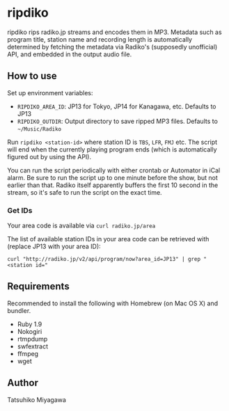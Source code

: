 # ripdiko

ripdiko rips radiko.jp streams and encodes them in MP3. Metadata such as program title, station name and recording length is automatically determined by fetching the metadata via Radiko's (supposedly unofficial) API, and embedded in the output audio file.

## How to use

Set up environment variables:

- `RIPDIKO_AREA_ID`: JP13 for Tokyo, JP14 for Kanagawa, etc. Defaults to JP13
- `RIPDIKO_OUTDIR`: Output directory to save ripped MP3 files. Defaults to `~/Music/Radiko`

Run `ripdiko <station-id>` where station ID is `TBS`, `LFR`, `FMJ` etc. The script will end when the currently playing program ends (which is automatically figured out by using the API).

You can run the script periodically with either crontab or Automator in iCal alarm. Be sure to run the script up to one minute before the show, but not earlier than that. Radiko itself apparently buffers the first 10 second in the stream, so it's safe to run the script on the exact time.

### Get IDs

Your area code is available via `curl radiko.jp/area`

The list of available station IDs in your area code can be retrieved with (replace JP13 with your area ID):

    curl "http://radiko.jp/v2/api/program/now?area_id=JP13" | grep "<station id="

## Requirements

Recommended to install the following with Homebrew (on Mac OS X) and bundler.

- Ruby 1.9
- Nokogiri
- rtmpdump
- swfextract
- ffmpeg
- wget

## Author

Tatsuhiko Miyagawa

